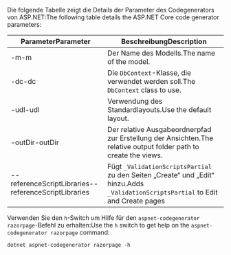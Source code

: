 <span data-ttu-id="223f9-101">Die folgende Tabelle zeigt die Details der Parameter des Codegenerators von ASP.NET:</span><span class="sxs-lookup"><span data-stu-id="223f9-101">The following table details the ASP.NET Core code generator parameters:</span></span>

| <span data-ttu-id="223f9-102">Parameter</span><span class="sxs-lookup"><span data-stu-id="223f9-102">Parameter</span></span>               | <span data-ttu-id="223f9-103">Beschreibung</span><span class="sxs-lookup"><span data-stu-id="223f9-103">Description</span></span>|
| ----------------- | ------------ |
| <span data-ttu-id="223f9-104">-m</span><span class="sxs-lookup"><span data-stu-id="223f9-104">-m</span></span>  | <span data-ttu-id="223f9-105">Der Name des Modells.</span><span class="sxs-lookup"><span data-stu-id="223f9-105">The name of the model.</span></span> |
| <span data-ttu-id="223f9-106">-dc</span><span class="sxs-lookup"><span data-stu-id="223f9-106">-dc</span></span>  | <span data-ttu-id="223f9-107">Die `DbContext`-Klasse, die verwendet werden soll.</span><span class="sxs-lookup"><span data-stu-id="223f9-107">The `DbContext` class to use.</span></span> |
| <span data-ttu-id="223f9-108">-udl</span><span class="sxs-lookup"><span data-stu-id="223f9-108">-udl</span></span> | <span data-ttu-id="223f9-109">Verwendung des Standardlayouts.</span><span class="sxs-lookup"><span data-stu-id="223f9-109">Use the default layout.</span></span> |
| <span data-ttu-id="223f9-110">-outDir</span><span class="sxs-lookup"><span data-stu-id="223f9-110">-outDir</span></span> | <span data-ttu-id="223f9-111">Der relative Ausgabeordnerpfad zur Erstellung der Ansichten.</span><span class="sxs-lookup"><span data-stu-id="223f9-111">The relative output folder path to create the views.</span></span> |
| <span data-ttu-id="223f9-112">--referenceScriptLibraries</span><span class="sxs-lookup"><span data-stu-id="223f9-112">--referenceScriptLibraries</span></span> | <span data-ttu-id="223f9-113">Fügt `_ValidationScriptsPartial` zu den Seiten „Create“ und „Edit“ hinzu.</span><span class="sxs-lookup"><span data-stu-id="223f9-113">Adds `_ValidationScriptsPartial` to Edit and Create pages</span></span> |

<span data-ttu-id="223f9-114">Verwenden Sie den `h`-Switch um Hilfe für den `aspnet-codegenerator razorpage`-Befehl zu erhalten:</span><span class="sxs-lookup"><span data-stu-id="223f9-114">Use the `h` switch to get help on the `aspnet-codegenerator razorpage` command:</span></span>

```console
dotnet aspnet-codegenerator razorpage -h
```
